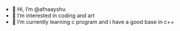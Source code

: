- 👋 Hi, I’m @afnaayshu
- 👀 I’m interested in coding and art
- 🌱 I’m currently learning c program and i have a good base in c++

<!---
afnaayshu/afnaayshu is a ✨ special ✨ repository because its `README.md` (this file) appears on your GitHub profile.
You can click the Preview link to take a look at your changes.
--->
